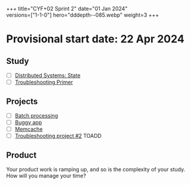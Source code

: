 +++
title="CYF+02 Sprint 2"
date="01 Jan 2024"    
versions=["1-1-0"]
hero="dddepth--085.webp"
weight=3
+++

# Provisional start date: 22 Apr 2024

## Study

- [ ] [Distributed Systems: State](../../primers/distributed-software-systems-architecture/state)
- [ ] [Troubleshooting Primer](../../primers/troubleshooting/)

## Projects

- [ ] [Batch processing](../../projects/batch-processing)
- [ ] [Buggy app](../../projects/buggy-app)
- [ ] [Memcache](../../projects/memcache)
- [ ] [Troubleshooting project #2](https://docs.google.com/document/d/1V6HEu_OcJ3MHH-aHzUfANf06VJa1rPcGHcpBwql7QLA/edit#heading=h.cjnguaxmynan) TOADD

## Product

Your product work is ramping up, and so is the complexity of your study. How will you manage your time?
